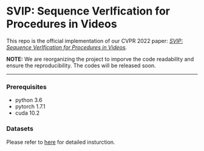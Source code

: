 # SVIP: Sequence VerIfication for Procedures in Videos
This repo is the official implementation of our CVPR 2022 paper: [*SVIP: Sequence VerIfication for Procedures in Videos*](https://arxiv.org/abs/2112.06447).

**NOTE:** We are reorganizing the project to imporve the code readability and ensure the reproducibility. The codes will be released soon.

---
### Prerequisites
- python 3.6
- pytorch 1.7.1
- cuda 10.2

### Datasets
Please refer to [here](https://github.com/svip-lab/SVIP-Sequence-VerIfication-for-Procedures-in-Videos/tree/main/Datasets) for detailed insturction.

